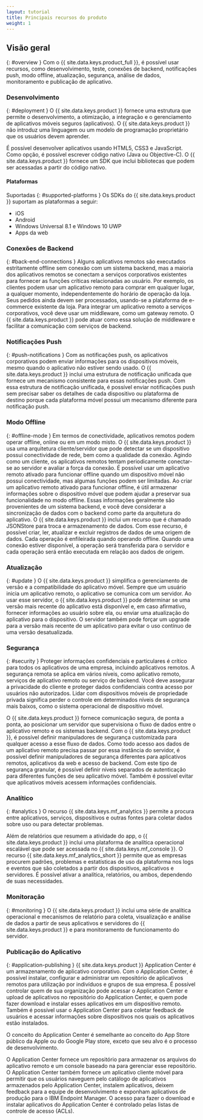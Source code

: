 ```yaml
---
layout: tutorial
title: Principais recursos do produto
weight: 1
---
```

<!-- NLS_CHARSET=UTF-8 -->
## Visão geral
{: #overview }
Com o {{ site.data.keys.product_full }}, é possível usar recursos, como desenvolvimento, teste, conexões de backend, notificações push,
modo offline, atualização, segurança, análise de dados, monitoramento e publicação de aplicativo.

### Desenvolvimento
{: #deployment }
O {{ site.data.keys.product }} fornece uma estrutura que permite o desenvolvimento, a otimização, a integração e o gerenciamento de aplicativos móveis seguros (aplicativos). O {{ site.data.keys.product }} não introduz uma linguagem ou um modelo de programação proprietário que os usuários devem aprender.

É possível desenvolver aplicativos usando HTML5, CSS3 e JavaScript. Como opção, é possível escrever código nativo (Java ou Objective-C). O {{ site.data.keys.product }} fornece um SDK que inclui bibliotecas que podem ser acessadas a partir do código nativo.

#### Plataformas
Suportadas
{: #supported-platforms }
Os SDKs do {{ site.data.keys.product }} suportam as plataformas a seguir:

* iOS
* Android
* Windows Universal 8.1 e Windows 10 UWP
* Apps da web

### Conexões de Backend
{: #back-end-connections }
Alguns aplicativos remotos
são executados estritamente offline sem conexão com um sistema backend, mas a
maioria dos aplicativos remotos se conectam a serviços corporativos existentes para
fornecer as funções críticas relacionadas ao usuário. Por exemplo, os clientes
podem usar um aplicativo remoto para comprar em qualquer lugar, a qualquer momento, independentemente
do horário de operação da loja. Seus pedidos ainda devem ser processados,
usando-se a plataforma de e-commerce existente da loja. Para integrar
um aplicativo remoto a serviços corporativos, você deve usar um middleware,
como um gateway remoto. O {{ site.data.keys.product }} pode atuar como essa solução de middleware e facilitar a comunicação com serviços de backend.

### Notificações Push
{: #push-notifications }
Com as notificações push,
os aplicativos corporativos podem enviar informações para os dispositivos móveis, mesmo
quando o aplicativo não estiver sendo usado. O {{ site.data.keys.product }} inclui
uma estrutura de notificação unificada que fornece um mecanismo consistente
para essas notificações push. Com essa estrutura de notificação unificada, é possível enviar notificações push sem precisar saber os detalhes de cada dispositivo ou plataforma de destino porque cada plataforma móvel possui um mecanismo diferente para notificação push.

### Modo Offline
{: #offline-mode }
Em termos de conectividade, aplicativos
remotos podem operar offline, online ou em um modo misto. O {{ site.data.keys.product }} usa uma arquitetura cliente/servidor que pode detectar se um dispositivo possui conectividade de rede, bem como a qualidade da conexão. Agindo como um cliente, os aplicativos remotos
tentam periodicamente conectar-se ao servidor e avaliar a força
da conexão. É possível usar um aplicativo remoto ativado para funcionar offline
quando um dispositivo móvel não possui conectividade, mas algumas funções podem ser
limitadas. Ao criar um aplicativo remoto ativado para funcionar offline, é
útil armazenar informações sobre o dispositivo móvel que podem ajudar a
preservar sua funcionalidade no modo offline. Essas informações geralmente
são provenientes de um sistema backend, e você deve considerar a sincronização de dados
com o backend como parte da arquitetura do aplicativo. O {{ site.data.keys.product }} inclui um recurso que é chamado JSONStore para troca e armazenamento de dados. Com esse recurso, é possível
criar, ler, atualizar e excluir registros de dados de uma origem de dados. Cada operação
é enfileirada quando operando offline. Quando uma conexão estiver disponível,
a operação será transferida para o servidor e cada operação será então
executada em relação aos dados de origem.

### Atualização
{: #update }
O {{ site.data.keys.product }} simplifica o gerenciamento de versão e a compatibilidade do aplicativo móvel. Sempre que um usuário inicia
um aplicativo remoto, o aplicativo se comunica com um servidor. Ao usar esse servidor, o {{ site.data.keys.product }} pode determinar se uma versão mais recente do aplicativo está disponível e, em caso afirmativo, fornecer informações ao usuário sobre ela, ou enviar uma atualização do aplicativo para o dispositivo. O servidor também pode forçar um upgrade para a versão mais recente de um aplicativo
para evitar o uso contínuo de uma versão desatualizada.

### Segurança
{: #security }
Proteger informações confidenciais e
particulares é crítico para todos os aplicativos de uma empresa,
incluindo aplicativos remotos. A segurança remota se aplica em vários
níveis, como aplicativo remoto, serviços de aplicativo remoto ou
serviço de backend. Você deve assegurar a privacidade do cliente e proteger dados
confidenciais contra acesso por usuários não autorizados. Lidar com dispositivos móveis
de propriedade privada significa perder o controle em determinados níveis de segurança
mais baixos, como o sistema operacional de dispositivo móvel.

O {{ site.data.keys.product }} fornece comunicação segura, de ponta a ponta, ao posicionar um servidor que supervisiona o fluxo de dados entre o aplicativo remoto e os sistemas backend. Com o {{ site.data.keys.product }}, é possível definir manipuladores de segurança customizada para qualquer acesso a esse fluxo de dados. Como todo acesso aos dados de um aplicativo remoto precisa passar por
essa instância do servidor, é possível definir manipuladores de segurança diferentes para
aplicativos remotos, aplicativos da web e acesso de backend. Com este tipo de segurança granular, é possível definir níveis separados
de autenticação para diferentes funções de seu aplicativo móvel. Também é possível evitar que aplicativos móveis acessem informações
confidenciais.

### Analítico
{: #analytics }
O recurso {{ site.data.keys.mf_analytics }} permite a procura entre aplicativos, serviços, dispositivos e outras fontes para coletar dados sobre uso ou para detectar problemas.

Além de
relatórios que resumem a atividade do app, o {{ site.data.keys.product }} inclui uma plataforma de analítica operacional escalável que pode ser acessada no {{ site.data.keys.mf_console }}. O recurso {{ site.data.keys.mf_analytics_short }} permite que as empresas procurem padrões, problemas e estatísticas de uso da plataforma nos logs e eventos que são coletados a partir dos dispositivos, aplicativos e servidores. É possível ativar a analítica, relatórios, ou ambos, dependendo
de suas necessidades.

### Monitoração
{: #monitoring }
O {{ site.data.keys.product }} inclui uma série de analítica operacional e mecanismos de relatório para coleta, visualização e análise de dados a partir de seus aplicativos e servidores do {{ site.data.keys.product }} e para monitoramento de funcionamento do servidor.

### Publicação do Aplicativo
{: #application-publishing }
{{ site.data.keys.product }} Application Center é um armazenamento de aplicativo corporativo. Com o Application Center,
é possível instalar, configurar e administrar um repositório de aplicativos
remotos para utilização por indivíduos e grupos de sua empresa. É possível controlar quem de sua organização pode acessar o Application Center e upload de aplicativos no repositório do Application Center, e quem pode fazer download e instalar esses aplicativos em um dispositivo remoto. Também é possível usar o Application Center para coletar feedback
de usuários e acessar informações sobre dispositivos nos quais os aplicativos
estão instalados.

O conceito do Application Center é semelhante
ao conceito do App Store público da Apple ou do Google Play store,
exceto que seu alvo é o processo de desenvolvimento.

O Application Center fornece um repositório para armazenar os arquivos do aplicativo remoto e um console baseado na para gerenciar esse repositório. O Application Center também fornece um aplicativo cliente móvel para permitir que os usuários naveguem pelo catálogo de aplicativos armazenados pelo Application Center, instalem aplicativos, deixem feedback para a equipe de desenvolvimento e exponham aplicativos de produção para o IBM Endpoint Manager. O acesso para
fazer o download e instalar aplicativos do Application Center é controlado
pelas listas de controle de acesso (ACLs).
